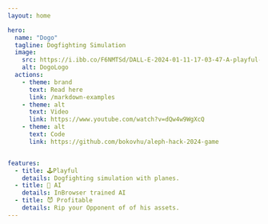 ```yaml
---
layout: home

hero:
  name: "Dogo"
  tagline: Dogfighting Simulation
  image:
    src: https://i.ibb.co/F6NMTSd/DALL-E-2024-01-11-17-03-47-A-playful-and-engaging-logo-for-a-simulation-game-application-named-Dogo.png
    alt: DogoLogo
  actions:
    - theme: brand
      text: Read here
      link: /markdown-examples
    - theme: alt
      text: Video
      link: https://www.youtube.com/watch?v=dQw4w9WgXcQ
    - theme: alt
      text: Code 
      link: https://github.com/bokovhu/aleph-hack-2024-game


features:
  - title: 🕹️Playful
    details: Dogfighting simulation with planes.
  - title: 🧠 AI 
    details: InBrowser trained AI
  - title: 😈 Profitable
    details: Rip your Opponent of of his assets.
---
```


